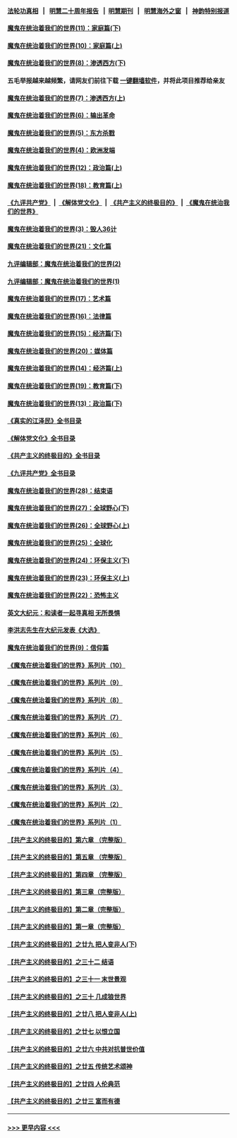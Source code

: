 #### [法轮功真相](https://github.com/gfw-breaker/truth/blob/master/README.md?t=0) &nbsp;&nbsp;|&nbsp;&nbsp; [明慧二十周年报告](https://github.com/gfw-breaker/mh-reports/blob/master/README.md?t=0) &nbsp;&nbsp;|&nbsp;&nbsp;[明慧期刊](https://github.com/gfw-breaker/mh-qikan) &nbsp;&nbsp;|&nbsp;&nbsp; [明慧海外之窗](https://github.com/gfw-breaker/mh-news/blob/master/README.md?t=0) &nbsp;&nbsp;|&nbsp;&nbsp; [神韵特别报道](https://github.com/gfw-breaker/mh-news/blob/master/shenyun.md?t=0)
#### [魔鬼在统治着我们的世界(11)：家庭篇(下)](../pages/nsc422/n10440961.md?t=11302351) 
#### [魔鬼在统治着我们的世界(10)：家庭篇(上)](../pages/nsc422/n10435448.md?t=11302351) 
#### [魔鬼在统治着我们的世界(8)：渗透西方(下)](../pages/nsc422/n10429603.md?t=11302351) 
#### 五毛举报越来越频繁，请网友们前往下载 [一键翻墙软件](https://github.com/gfw-breaker/ssr-accounts)，并将此项目推荐给亲友
#### [魔鬼在统治着我们的世界(7)：渗透西方(上)](../pages/nsc422/n10426013.md?t=11302351) 
#### [魔鬼在统治着我们的世界(6)：输出革命](../pages/nsc422/n10421536.md?t=11302351) 
#### [魔鬼在统治着我们的世界(5)：东方杀戮](../pages/nsc422/n10417707.md?t=11302351) 
#### [魔鬼在统治着我们的世界(4)：欧洲发端](../pages/nsc422/n10414890.md?t=11302351) 
#### [魔鬼在统治着我们的世界(12)：政治篇(上)](../pages/nsc422/n10444576.md?t=11302351) 
#### [魔鬼在统治着我们的世界(18)：教育篇(上)](../pages/nsc422/n10526970.md?t=11302351) 
#### [《九评共产党》](https://github.com/begood0513/9ping.md/blob/master/README.md) &nbsp;|&nbsp; [《解体党文化》](../../../../jtdwh.md/blob/master/README.md)  &nbsp;|&nbsp; [《共产主义的终极目的》](../../../../gczydzjmd.md/blob/master/README.md) &nbsp;|&nbsp; [《魔鬼在统治我们的世界》](../../../../mgztzwmdsj.md/blob/master/README.md) 
#### [魔鬼在统治着我们的世界(3)：毁人36计](../pages/nsc422/n10411583.md?t=11302351) 
#### [魔鬼在统治着我们的世界(21)：文化篇](../pages/nsc422/n10597706.md?t=11302351) 
#### [九评编辑部：魔鬼在统治着我们的世界(2)](../pages/nsc422/n10410036.md?t=11302351) 
#### [九评编辑部：魔鬼在统治着我们的世界(1)](../pages/nsc422/n10406825.md?t=11302351) 
#### [魔鬼在统治着我们的世界(17)：艺术篇](../pages/nsc422/n10499093.md?t=11302351) 
#### [魔鬼在统治着我们的世界(16)：法律篇](../pages/nsc422/n10485969.md?t=11302351) 
#### [魔鬼在统治着我们的世界(15)：经济篇(下)](../pages/nsc422/n10469975.md?t=11302351) 
#### [魔鬼在统治着我们的世界(20)：媒体篇](../pages/nsc422/n10586579.md?t=11302351) 
#### [魔鬼在统治着我们的世界(14)：经济篇(上)](../pages/nsc422/n10457370.md?t=11302351) 
#### [魔鬼在统治着我们的世界(19)：教育篇(下)](../pages/nsc422/n10564808.md?t=11302351) 
#### [魔鬼在统治着我们的世界(13)：政治篇(下)](../pages/nsc422/n10448270.md?t=11302351) 
#### [《真实的江泽民》全书目录](../pages/nsc422/n13721399.md?t=11302351) 
#### [《解体党文化》全书目录](../pages/nsc422/n13721157.md?t=11302351) 
#### [《共产主义的终极目的》全书目录](../pages/nsc422/n13721048.md?t=11302351) 
#### [《九评共产党》全书目录](../pages/nsc422/n13708085.md?t=11302351) 
#### [魔鬼在统治着我们的世界(28)：结束语](../pages/nsc422/n10936246.md?t=11302351) 
#### [魔鬼在统治着我们的世界(27)：全球野心(下)](../pages/nsc422/n10928319.md?t=11302351) 
#### [魔鬼在统治着我们的世界(26)：全球野心(上)](../pages/nsc422/n10900318.md?t=11302351) 
#### [魔鬼在统治着我们的世界(25)：全球化](../pages/nsc422/n10788205.md?t=11302351) 
#### [魔鬼在统治着我们的世界(24)：环保主义(下)](../pages/nsc422/n10695307.md?t=11302351) 
#### [魔鬼在统治着我们的世界(23)：环保主义(上)](../pages/nsc422/n10688613.md?t=11302351) 
#### [魔鬼在统治着我们的世界(22)：恐怖主义](../pages/nsc422/n10614727.md?t=11302351) 
#### [英文大纪元：和读者一起寻真相 无所畏惧](../pages/nsc422/n12542027.md?t=11302351) 
#### [李洪志先生在大纪元发表《大选》](../pages/nsc422/n12534746.md?t=11302351) 
#### [魔鬼在统治着我们的世界(9)：信仰篇](../pages/nsc422/n10432159.md?t=11302351) 
#### [《魔鬼在统治着我们的世界》系列片（10）](../pages/nsc422/n12292670.md?t=11302351) 
#### [《魔鬼在统治着我们的世界》系列片（9）](../pages/nsc422/n12290859.md?t=11302351) 
#### [《魔鬼在统治着我们的世界》系列片（8）](../pages/nsc422/n12287445.md?t=11302351) 
#### [《魔鬼在统治着我们的世界》系列片（7）](../pages/nsc422/n12283425.md?t=11302351) 
#### [《魔鬼在统治着我们的世界》系列片（6）](../pages/nsc422/n12282314.md?t=11302351) 
#### [《魔鬼在统治着我们的世界》系列片（5）](../pages/nsc422/n12281419.md?t=11302351) 
#### [《魔鬼在统治着我们的世界》系列片（4）](../pages/nsc422/n12274024.md?t=11302351) 
#### [《魔鬼在统治着我们的世界》系列片（3）](../pages/nsc422/n12271322.md?t=11302351) 
#### [《魔鬼在统治着我们的世界》系列片（2）](../pages/nsc422/n12269049.md?t=11302351) 
#### [《魔鬼在统治着我们的世界》系列片（1）](../pages/nsc422/n12267575.md?t=11302351) 
#### [【共产主义的终极目的】第六章 （完整版）](../pages/nsc422/n11428913.md?t=11302351) 
#### [【共产主义的终极目的】第五章 （完整版）](../pages/nsc422/n11428912.md?t=11302351) 
#### [【共产主义的终极目的】第四章 （完整版）](../pages/nsc422/n11428907.md?t=11302351) 
#### [【共产主义的终极目的】第三章（完整版）](../pages/nsc422/n11428848.md?t=11302351) 
#### [【共产主义的终极目的】第二章（完整版）](../pages/nsc422/n11428831.md?t=11302351) 
#### [【共产主义的终极目的】第一章（完整版）](../pages/nsc422/n11417651.md?t=11302351) 
#### [【共产主义的终极目的】之廿九 把人变非人(下)](../pages/nsc422/n11344140.md?t=11302351) 
#### [【共产主义的终极目的】之三十二 结语](../pages/nsc422/n11360535.md?t=11302351) 
#### [【共产主义的终极目的】之三十一 末世景观](../pages/nsc422/n11351129.md?t=11302351) 
#### [【共产主义的终极目的】之三十 几成狼世界](../pages/nsc422/n11348280.md?t=11302351) 
#### [【共产主义的终极目的】之廿八 把人变非人(上)](../pages/nsc422/n11340492.md?t=11302351) 
#### [【共产主义的终极目的】之廿七 以恨立国](../pages/nsc422/n11336944.md?t=11302351) 
#### [【共产主义的终极目的】之廿六 中共对抗普世价值](../pages/nsc422/n11324785.md?t=11302351) 
#### [【共产主义的终极目的】之廿五 传统艺术颂神](../pages/nsc422/n11296396.md?t=11302351) 
#### [【共产主义的终极目的】之廿四 人伦典范](../pages/nsc422/n11296397.md?t=11302351) 
#### [【共产主义的终极目的】之廿三 富而有德](../pages/nsc422/n11283598.md?t=11302351) 

----
#### [ >>> 更早内容 <<< ](../indexes/nsc422-earlier.md)
